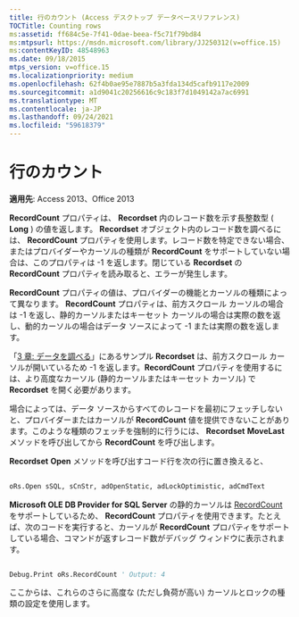 ```yaml
---
title: 行のカウント (Access デスクトップ データベースリファレンス)
TOCTitle: Counting rows
ms:assetid: ff684c5e-7f41-0dae-beea-f5c71f79bd84
ms:mtpsurl: https://msdn.microsoft.com/library/JJ250312(v=office.15)
ms:contentKeyID: 48548963
ms.date: 09/18/2015
mtps_version: v=office.15
ms.localizationpriority: medium
ms.openlocfilehash: 62f4b0ae95e7887b5a3fda134d5cafb9117e2009
ms.sourcegitcommit: a1d9041c20256616c9c183f7d1049142a7ac6991
ms.translationtype: MT
ms.contentlocale: ja-JP
ms.lasthandoff: 09/24/2021
ms.locfileid: "59618379"
---
```

# <a name="counting-rows"></a>行のカウント


**適用先**: Access 2013、Office 2013

**RecordCount** プロパティは、 **Recordset** 内のレコード数を示す長整数型 ( **Long** ) の値を返します。 **Recordset** オブジェクト内のレコード数を調べるには、 **RecordCount** プロパティを使用します。レコード数を特定できない場合、またはプロバイダーやカーソルの種類が **RecordCount** をサポートしていない場合は、このプロパティは -1 を返します。閉じている **Recordset** の **RecordCount** プロパティを読み取ると、エラーが発生します。

**RecordCount** プロパティの値は、プロバイダーの機能とカーソルの種類によって異なります。 **RecordCount** プロパティは、前方スクロール カーソルの場合は -1 を返し、静的カーソルまたはキーセット カーソルの場合は実際の数を返し、動的カーソルの場合はデータ ソースによって -1 または実際の数を返します。

「[3 章: データを調べる](chapter-3-examining-data.md)」にあるサンプル **Recordset** は、前方スクロール カーソルが開いているため -1 を返します。**RecordCount** プロパティを使用するには、より高度なカーソル (静的カーソルまたはキーセット カーソル) で **Recordset** を開く必要があります。

場合によっては、データ ソースからすべてのレコードを最初にフェッチしないと、プロバイダーまたはカーソルが **RecordCount** 値を提供できないことがあります。このような種類のフェッチを強制的に行うには、 **Recordset** **MoveLast** メソッドを呼び出してから **RecordCount** を呼び出します。

**Recordset** **Open** メソッドを呼び出すコード行を次の行に置き換えると、

```vb 
 
oRs.Open sSQL, sCnStr, adOpenStatic, adLockOptimistic, adCmdText 
```

**Microsoft OLE DB Provider for SQL Server** の静的カーソルは [RecordCount](microsoft-ole-db-provider-for-sql-server.md) をサポートしているため、 **RecordCount** プロパティを使用できます。たとえば、次のコードを実行すると、カーソルが **RecordCount** プロパティをサポートしている場合、コマンドが返すレコード数がデバッグ ウィンドウに表示されます。

```vb 
 
Debug.Print oRs.RecordCount ' Output: 4 
```

ここからは、これらのさらに高度な (ただし負荷が高い) カーソルとロックの種類の設定を使用します。

